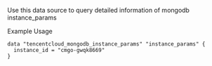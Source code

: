 Use this data source to query detailed information of mongodb instance_params

Example Usage

```hcl
data "tencentcloud_mongodb_instance_params" "instance_params" {
  instance_id = "cmgo-gwqk8669"
}
```